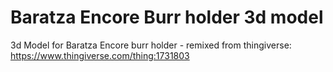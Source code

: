 # Baratza Encore Burr holder 3d model

3d Model for Baratza Encore burr holder - remixed from thingiverse: https://www.thingiverse.com/thing:1731803
